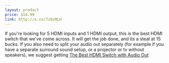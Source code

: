 ```yaml
---
layout: product
price: $14.99
link: http://a.co/7z8vMLH
---
```


If you're looking for 5 HDMI inputs and 1 HDMI output, this is the best HDMI switch that we've come across. It will get the job done, and its a steal at 15 bucks. If you also need to split your audio out separately (for example if you have a separate surround sound setup, or a projector or tv without speakers), we suggest getting [The Best HDMI Switch with Audio Out](https://lighthome.co/random/best-hdmi-switch-with-audio-out)
